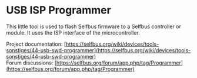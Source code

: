 # USB ISP Programmer 
This little tool is used to flash Selfbus firmware to a Selfbus controller or module. 
It uses the ISP interface of the microcontroller. 

Project documentation: [https://selfbus.org/wiki/devices/tools-sonstiges/44-usb-swd-programmer](https://selfbus.org/wiki/devices/tools-sonstiges/44-usb-swd-programmer)  
Forum discussions: [https://selfbus.org/forum/app.php/tag/Programmer](https://selfbus.org/forum/app.php/tag/Programmer)
